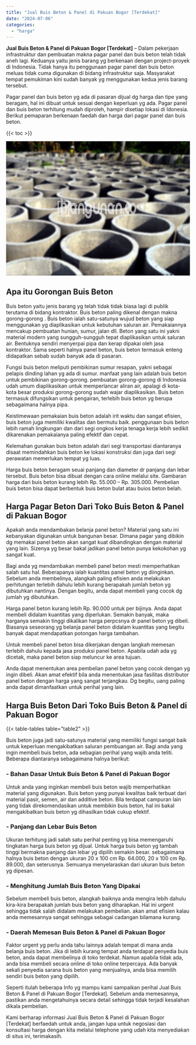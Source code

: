 ```yaml
---
title: "Jual Buis Beton & Panel di Pakuan Bogor [Terdekat]"
date: "2024-07-06"
categories: 
  - "harga"
---
```


**Jual Buis Beton & Panel di Pakuan Bogor \[Terdekat\]** – Dalam pekerjaan infrastruktur dan pembuatan makna pagar panel dan buis beton telah tidak aneh lagi. Keduanya yaitu jenis barang yg berkenaan dengan project-proyek di Indonesia. Tidak hanya itu penggunaan pagar panel dan buis beton meluas tidak cuma digunakan di bidang infrastruktur saja. Masyarakat tempat pemukiman kini sudah banyak yg menggunakan kedua jenis barang tersebut.

Pagar panel dan buis beton yg ada di pasaran dijual dg harga dan tipe yang beragam, hal ini dibuat untuk sesuai dengan keperluan yg ada. Pagar panel dan buis beton terhitung mudah diproleh, hampir disetiap lokasi di Idonesia. Berikut pemaparan berkenaan faedah dan harga dari pagar panel dan buis beton.

{{< toc >}}

![Jual Buis Beton & Panel di Pakuan Bogor [Terdekat]](/images/jual-panel-buis-beton-murah-07.png)

## Apa itu Gorongan Buis Beton

Buis beton yaitu jenis barang yg telah tidak tidak biasa lagi di publik terutama di bidang kontraktor. Buis beton paling dikenal dengan makna gorong-gorong . Buis beton ialah satu-satunya wujud beton yang siap menggunakan yg diaplikasikan untuk kebutuhan saluran air. Pemakaiannya mencakup pembuatan hunian, sumur, jalan dll. Beton yang satu ini yakni material modern yang sungguh-sungguh tepat diaplikasikan untuk saluran air. Bentuknya sendiri menyerpai pipa dan kerap dipakai oleh jasa kontraktor. Sama seperti halnya panel beton, buis beton termasuk enteng didapatkan sebab sudah banyak ada di pasaran.

Fungsi buis beton meliputi pembikinan sumur resapan, yakni sebagai pelapis dinding lahan yg ada di sumur. manfaat yang lain adalah buis beton untuk pembikinan gorong-gorong. pembuatan gorong-gorong di Indonesia udah umum diaplikasikan untuk memperlancar aliran air, apalagi di kota-kota besar produksi gorong-gorong sudah wajar diaplikasikan. Buis beton termasuk difungsikan untuk pengairan, terlebih buis beton yg berupa sebagaimana halnya pipa.

Keistimewaan pemakaian buis beton adalah irit waktu dan sangat efisien, buis beton juga memiliki kwalitas dan bermutu baik. penggunaan buis beton lebih ramah lingkungan dan dari segi ongkos kerja tenaga kerja lebih sedikit dikarenakan pemakaianya paling efektif dan cepat.

Kelemahan gunakan buis beton adalah dari segi transportasi diantaranya disaat memindahkan buis beton ke lokasi konstruksi dan juga dari segi perawatan memerlukan tempat yg luas.

Harga buis beton beragam seuai panjang dan diameter dr panjang dan lebar tersebut. Buis beton bisa dibuat dengan cara online melalui site. Gambaran harga dari buis beton kurang lebih Rp. 55.000 – Rp. 305.000. Pembelian buis beton bisa dapat berbentuk buis beton bulat atau buios beton belah.

## Harga Pagar Beton Dari Toko Buis Beton & Panel di Pakuan Bogor

Apakah anda mendambakan belanja panel beton? Material yang satu ini kebanyakan digunakan untuk bangunan besar. Dimana pagar yang dibikin dg memakai panel beton akan sangat kuat dibandingkan dengan material yang lain. Sizenya yg besar bakal jadikan panel beton punya kekokohan yg sangat kuat.

Bagi anda yg mendambakan membeli panel beton mesti memperhatikan salah satu hal. Beberapanya ialah kuantitas panel beton yg diinginkan. Sebelum anda membelinya, alangkah paling efisien anda melakukan perhitungan terlebih dahulu lebih kurang berapakah jumlah beton yg dibutuhkan nantinya. Dengan begitu, anda dapat membeli yang cocok dg jumlah yg dibutuhkan.

Harga panel beton kurang lebih Rp. 90.000 untuk per bijinya. Anda dapat membeli didalam kuantitas yang diperlukan. Semakin banyak, maka harganya semakin tinggi dikalikan harga perpcsnya dr panel beton yg dibeli. Biasanya seseorang yg belanja panel beton didalam kuantitas yang begitu banyak dapat mendapatkan potongan harga tambahan.

Untuk membeli panel beton bisa dikerjakan dengan langkah memesan terlebih dahulu kepada jasa produksi panel beton. Apabila udah ada yg dicetak, maka panel beton siap meluncur ke area tujuan.

Anda dapat menentukan area pembelian panel beton yang cocok dengan yg ingin dibeli. Akan amat efektif bila anda menentukan jasa fasilitas distributor panel beton dengan harga yang sangat terjangkau. Dg begitu, uang paling anda dapat dimanfaatkan untuk perihal yang lain.

## Harga Buis Beton Dari Toko Buis Beton & Panel di Pakuan Bogor

{{< table-tables table="table2" >}}

Buis beton juga jadi satu-satunya material yang memiliki fungsi sangat baik untuk keperluan mengakibatkan saluran pembuangan air. Bagi anda yang ingin membeli buis beton, ada sebagian perihal yang wajib anda teliti. Beberapa diantaranya sebagaimana halnya berikut:

### \- Bahan Dasar Untuk Buis Beton & Panel di Pakuan Bogor

Untuk anda yang inginkan membeli buis beton wajib memperhatikan material yang digunakan. Buis beton yang punyai kwalitas baik terbuat dari material pasir, semen, air dan additive beton. Bila terdapat campuran lain yang tidak direkomendasikan untuk membikin buis beton, hal ini bakal mengakibatkan buis beton yg dihasilkan tidak cukup efektif.

### \- Panjang dan Lebar Buis Beton

Ukuran terhitung jadi salah satu perihal penting yg bisa memengaruhi tingkatan harga buis beton yg dijual. Untuk harga buis beton yg tambah tinggi bermakna panjang dan lebar yg dipilih semakin besar. sebagaimana halnya buis beton dengan ukuran 20 x 100 cm Rp. 64.000, 20 x 100 cm Rp. 89.000, dan seterusnya. Semuanya menyelaraskan dari ukuran buis beton yg dipesan.

### \- Menghitung Jumlah Buis Beton Yang Dipakai

Sebelum membeli buis beton, alangkah baiknya anda mengira lebih dahulu kira-kira berapakah jumlah buis beton yang diharapkan. Hal ini urgent sehingga tidak salah didalam melakukan pembelian. akan amat efisien kalau anda memesannya sangat sehingga sebagai cadangan bilamana kurang.

### \- Daerah Memesan Buis Beton & Panel di Pakuan Bogor

Faktor urgent yg perlu anda tahu lainnya adalah tempat di mana anda belanja buis beton. Jika di lebih kurang tempat anda terdapat penyedia buis beton, anda dapat membelinya di toko terdekat. Namun apabila tidak ada, anda bisa membeli secara online di toko online terpercaya. Ada banyak sekali penyedia sarana buis beton yang menjualnya, anda bisa memilih sendiri buis beton yang dipilih.

Seperti itulah beberapa Info yg mampu kami sampaikan perihal Jual Buis Beton & Panel di Pakuan Bogor \[Terdekat\]. Sebelum anda memesannya, pastikan anda mengetahuinya secara detail sehingga tidak terjadi kesalahan dikala pembelian.

Kami berharap informasi Jual Buis Beton & Panel di Pakuan Bogor \[Terdekat\] berfaedah untuk anda, jangan lupa untuk negosiasi dan konsultasi harga dengan kita melalui telephone yang udah kita menyediakan di situs ini, terimakasih.
